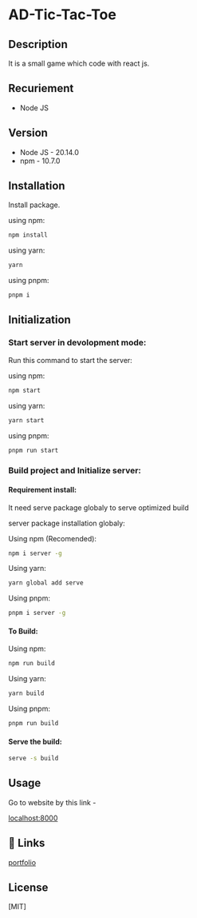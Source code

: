 
# AD-Tic-Tac-Toe

## Description
It is a small game which code with react js.

## Recuriement
 - Node JS

## Version

- Node JS - 20.14.0
- npm - 10.7.0


## Installation

Install package.

using npm:

```bash
npm install
```
using yarn:
```bash
yarn
```
using pnpm:
```bash
pnpm i
```




    
    
## Initialization

### Start server in devolopment mode:

Run this command to start the server:

using npm:
```bash
npm start
```
using yarn:
```bash
yarn start
```

using pnpm:

```bash
pnpm run start
```

### Build project and Initialize server:

#### Requirement install:
It need serve package globaly to serve optimized build 

server package installation globaly:

Using npm (Recomended):

```bash
npm i server -g
```

Using yarn:

```bash
yarn global add serve
```

Using pnpm:

```bash
pnpm i server -g
```

#### To Build:
    
Using npm:
 ```bash
npm run build
```
Using yarn:

```bash
yarn build
```
Using pnpm:
```bash
pnpm run build
```

#### Serve the build:
```bash
serve -s build
```




## Usage

Go to website by this link - 

[localhost:8000](localhost:3000)
## 🔗 Links
[portfolio](https://www.ayushdhar.com/)



## License

[MIT]

